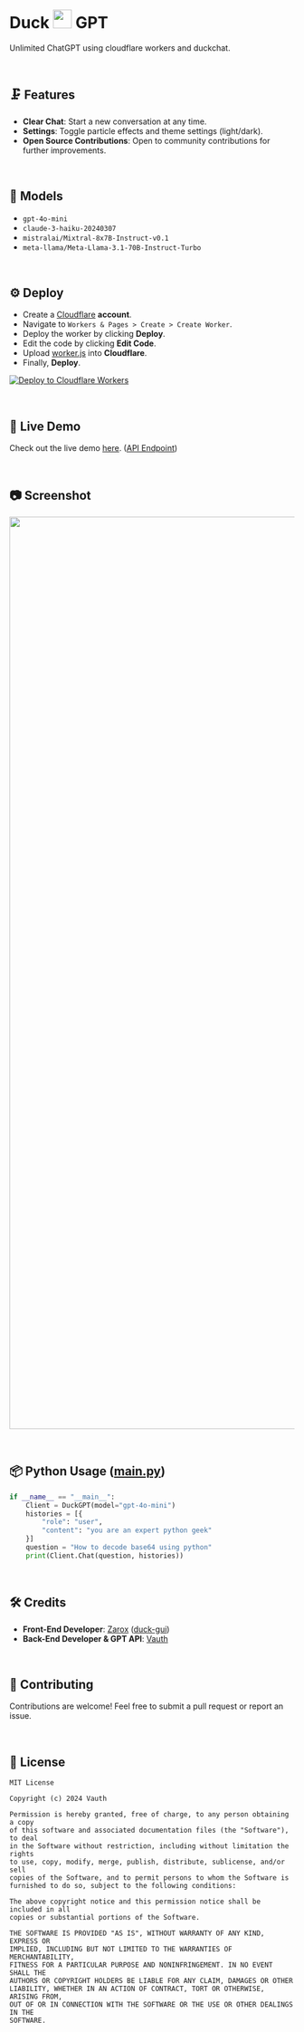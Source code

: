 <h1>Duck <a href="#Favicon"><img src="https://github.com/user-attachments/assets/b11de9df-f6b1-47a8-973f-cf66375748b9" width="33px"></a> GPT</h1>
<p>Unlimited ChatGPT using cloudflare workers and duckchat.</p>

<br>

## 🗜 Features
- **Clear Chat**: Start a new conversation at any time.
- **Settings**: Toggle particle effects and theme settings (light/dark).
- **Open Source Contributions**: Open to community contributions for further improvements.

<br>

## 📂 Models
- `gpt-4o-mini`
- `claude-3-haiku-20240307`
- `mistralai/Mixtral-8x7B-Instruct-v0.1`
- `meta-llama/Meta-Llama-3.1-70B-Instruct-Turbo`

<br>

## ⚙️ Deploy
- Create a [Cloudflare](https://www.cloudflare.com/) **account**.
- Navigate to `Workers & Pages > Create > Create Worker`.
- Deploy the worker by clicking **Deploy**.
- Edit the code by clicking **Edit Code**.
- Upload [worker.js](https://github.com/Vauth/duckgpt/blob/main/worker/worker.js) into **Cloudflare**.
- Finally, **Deploy**.

[![Deploy to Cloudflare Workers](https://deploy.workers.cloudflare.com/button)](https://deploy.workers.cloudflare.com/?url=https://github.com/vauth/duckgpt)

<br>

## 📡 Live Demo
Check out the live demo [here](https://duck.gpt-api.workers.dev). ([API Endpoint](https://duck.gpt-api.workers.dev/chat/?prompt=hi&model=gpt-4o-mini))

<br>

## 📷 Screenshot
<a href="#Screenshot"><img src="https://github.com/user-attachments/assets/38f60b5a-6a31-42ed-9446-0ce44a06f20f" width="1612px"></a>

<br>

## 📦 Python Usage ([main.py](https://github.com/Vauth/duckgpt/blob/main/main.py))
```python
if __name__ == "__main__":
    Client = DuckGPT(model="gpt-4o-mini")
    histories = [{
        "role": "user",
        "content": "you are an expert python geek"
    }]
    question = "How to decode base64 using python"
    print(Client.Chat(question, histories))
```

<br>

## 🛠 Credits
- **Front-End Developer**: [Zarox](https://github.com/Zar0x) ([duck-gui](https://github.com/Zar0x/duck-gui))
- **Back-End Developer & GPT API**: [Vauth](https://github.com/Vauth)

<br>

## 🔗 Contributing
Contributions are welcome! Feel free to submit a pull request or report an issue.

<br>

## 🔎 License
```
MIT License

Copyright (c) 2024 Vauth

Permission is hereby granted, free of charge, to any person obtaining a copy
of this software and associated documentation files (the "Software"), to deal
in the Software without restriction, including without limitation the rights
to use, copy, modify, merge, publish, distribute, sublicense, and/or sell
copies of the Software, and to permit persons to whom the Software is
furnished to do so, subject to the following conditions:

The above copyright notice and this permission notice shall be included in all
copies or substantial portions of the Software.

THE SOFTWARE IS PROVIDED "AS IS", WITHOUT WARRANTY OF ANY KIND, EXPRESS OR
IMPLIED, INCLUDING BUT NOT LIMITED TO THE WARRANTIES OF MERCHANTABILITY,
FITNESS FOR A PARTICULAR PURPOSE AND NONINFRINGEMENT. IN NO EVENT SHALL THE
AUTHORS OR COPYRIGHT HOLDERS BE LIABLE FOR ANY CLAIM, DAMAGES OR OTHER
LIABILITY, WHETHER IN AN ACTION OF CONTRACT, TORT OR OTHERWISE, ARISING FROM,
OUT OF OR IN CONNECTION WITH THE SOFTWARE OR THE USE OR OTHER DEALINGS IN THE
SOFTWARE.
```
